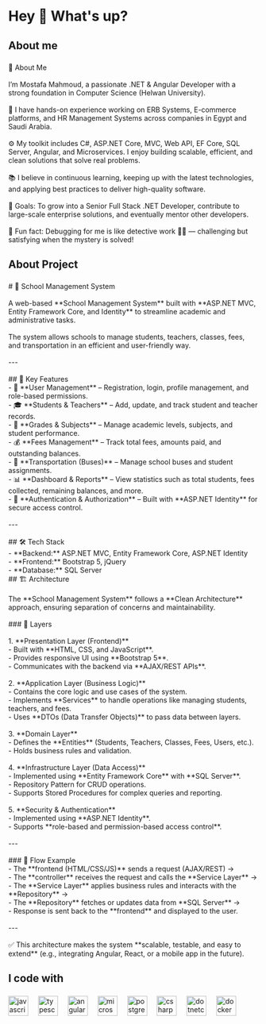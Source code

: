 <h1 align="left">Hey 👋 What's up?</h1>

###

<h2 align="left">About me</h2>

###

<p align="left">👋 About Me<br><br>I’m Mostafa Mahmoud, a passionate .NET & Angular Developer with a strong foundation in Computer Science (Helwan University).<br><br>💼 I have hands-on experience working on ERB Systems, E-commerce platforms, and HR Management Systems across companies in Egypt and Saudi Arabia.<br><br>⚙️ My toolkit includes C#, ASP.NET Core, MVC, Web API, EF Core, SQL Server, Angular, and Microservices. I enjoy building scalable, efficient, and clean solutions that solve real problems.<br><br>📚 I believe in continuous learning, keeping up with the latest technologies, and applying best practices to deliver high-quality software.<br><br>🎯 Goals: To grow into a Senior Full Stack .NET Developer, contribute to large-scale enterprise solutions, and eventually mentor other developers.<br><br>🎲 Fun fact: Debugging for me is like detective work 🕵️‍♂️ — challenging but satisfying when the mystery is solved!</p>

###

<h2 align="left">About Project</h2>

###

<p align="left"># 🏫 School Management System  <br><br>A web-based **School Management System** built with **ASP.NET MVC, Entity Framework Core, and Identity** to streamline academic and administrative tasks.  <br><br>The system allows schools to manage students, teachers, classes, fees, and transportation in an efficient and user-friendly way.  <br><br>---<br><br>## 📌 Key Features<br>- 👤 **User Management** – Registration, login, profile management, and role-based permissions.  <br>- 🎓 **Students & Teachers** – Add, update, and track student and teacher records.  <br>- 📝 **Grades & Subjects** – Manage academic levels, subjects, and student performance.  <br>- 💰 **Fees Management** – Track total fees, amounts paid, and outstanding balances.  <br>- 🚌 **Transportation (Buses)** – Manage school buses and student assignments.  <br>- 📊 **Dashboard & Reports** – View statistics such as total students, fees collected, remaining balances, and more.  <br>- 🔐 **Authentication & Authorization** – Built with **ASP.NET Identity** for secure access control.  <br><br>---<br><br>## 🛠️ Tech Stack<br>- **Backend:** ASP.NET MVC, Entity Framework Core, ASP.NET Identity  <br>- **Frontend:** Bootstrap 5, jQuery  <br>- **Database:** SQL Server   <br>## 🏗️ Architecture<br><br>The **School Management System** follows a **Clean Architecture** approach, ensuring separation of concerns and maintainability.  <br><br>
### 🔹 Layers<br><br>1. **Presentation Layer (Frontend)**  <br>   - Built with **HTML, CSS, and JavaScript**.  <br>   - Provides responsive UI using **Bootstrap 5**.  <br>   - Communicates with the backend via **AJAX/REST APIs**.  <br><br>2. **Application Layer (Business Logic)**  <br>   - Contains the core logic and use cases of the system.  <br>   - Implements **Services** to handle operations like managing students, teachers, and fees.  <br>   - Uses **DTOs (Data Transfer Objects)** to pass data between layers.  <br><br>3. **Domain Layer**  <br>   - Defines the **Entities** (Students, Teachers, Classes, Fees, Users, etc.).  <br>   - Holds business rules and validation.  <br><br>4. **Infrastructure Layer (Data Access)**  <br>   - Implemented using **Entity Framework Core** with **SQL Server**.  <br>   - Repository Pattern for CRUD operations.  <br>   - Supports Stored Procedures for complex queries and reporting.  <br><br>5. **Security & Authentication**  <br>   - Implemented using **ASP.NET Identity**.  <br>   - Supports **role-based and permission-based access control**.  <br><br>---<br><br>
### 🔹 Flow Example<br>- The **frontend (HTML/CSS/JS)** sends a request (AJAX/REST) →  <br>- The **controller** receives the request and calls the **Service Layer** →  <br>- The **Service Layer** applies business rules and interacts with the **Repository** →  <br>- The **Repository** fetches or updates data from **SQL Server** →  <br>- Response is sent back to the **frontend** and displayed to the user.  <br><br>---<br><br>✅ This architecture makes the system **scalable, testable, and easy to extend** (e.g., integrating Angular, React, or a mobile app in the future).</p>

###

<h2 align="left">I code with</h2>

###

<div align="left">
  <img src="https://cdn.jsdelivr.net/gh/devicons/devicon/icons/javascript/javascript-original.svg" height="40" alt="javascript logo"  />
  <img width="12" />
  <img src="https://cdn.jsdelivr.net/gh/devicons/devicon/icons/typescript/typescript-original.svg" height="40" alt="typescript logo"  />
  <img width="12" />
  <img src="https://cdn.jsdelivr.net/gh/devicons/devicon/icons/angularjs/angularjs-original.svg" height="40" alt="angularjs logo"  />
  <img width="12" />
  <img src="https://cdn.jsdelivr.net/gh/devicons/devicon/icons/microsoftsqlserver/microsoftsqlserver-plain.svg" height="40" alt="microsoftsqlserver logo"  />
  <img width="12" />
  <img src="https://cdn.jsdelivr.net/gh/devicons/devicon/icons/postgresql/postgresql-original.svg" height="40" alt="postgresql logo"  />
  <img width="12" />
  <img src="https://cdn.jsdelivr.net/gh/devicons/devicon/icons/csharp/csharp-original.svg" height="40" alt="csharp logo"  />
  <img width="12" />
  <img src="https://cdn.jsdelivr.net/gh/devicons/devicon/icons/dotnetcore/dotnetcore-original.svg" height="40" alt="dotnetcore logo"  />
  <img width="12" />
  <img src="https://cdn.jsdelivr.net/gh/devicons/devicon/icons/docker/docker-original.svg" height="40" alt="docker logo"  />
</div>

###
